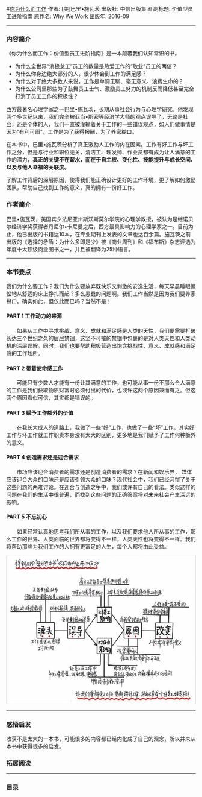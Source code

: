 #[你为什么而工作](https://book.douban.com/subject/26876510/)
作者: [美]巴里•施瓦茨
出版社: 中信出版集团
副标题: 价值型员工进阶指南
原作名: Why We Work
出版年: 2016-09
***
### 内容简介 
《你为什么而工作：价值型员工进阶指南》是一本颠覆我们认知常识的书。
- 为什么全世界“消极怠工”员工的数量是热爱工作的“敬业”员工的两倍？
- 为什么你身边绝大部分的人，很少体会到工作的满足感？
- 为什么对于绝大多数人来说，工作是单调无聊、毫无意义、浪费生命的？
- 为什么公司里那些为了鼓舞员工士气、激励员工努力的机制反而降低甚至完全打消了员工工作的积极性？

西方最著名心理学家之一巴里•施瓦茨，长期从事社会行为与心理学研究。他发现两个多世纪以来，我们完全被亚当•斯密等经济学大师的观点误导了，无论是社会，还是个体的人，我们一直被灌输着关于工作的一些错误观点，如人们做事情是因为“有利可图”，工作是为了获得报酬，为了养家糊口。

在本书中，巴里•施瓦茨分析了真正激励人工作的内在因素。工作有好工作与坏工作之分，但是与行业和职位无关，清洁工、理发师、作业员都有成为让人满意的工作的潜力，**真正的关键不在薪水，而在于自主权、变化性、技能提升与成长空间、以及与他人幸福的关联度。**

了解工作背后的深层原因，使得我们能正确设计更好的工作环境，更了解如何激励团队，帮助自己找到工作的意义，真的拥有一份好工作。

### 作者简介 
巴里•施瓦茨，美国宾夕法尼亚州斯沃斯莫尔学院的心理学教授，被认为是继诺贝尔经济学奖获得者丹尼尔•卡尼曼之后，西方最具影响力的心理学家之一。目前为止，他已出版的书籍达10本，在专业期刊上发表的文章也达百余篇。施瓦茨之前出版的《选择的矛盾：为什么多即是少》被《商业周刊》和《福布斯》杂志评选为年度十大顶级商业图书之一，并且被翻译为25种语言。

***
### 本书要点
我们为什么要工作？我们为什么要放弃既快乐又刺激的安逸生活，每天早晨睡眼惺忪地从舒适的床上挣扎而起？多么愚蠢的问题啊。我们工作当然是因为我们要养家糊口。确实如此，但仅此而已吗？当然不是！

#### PART 1 工作动力的来源
　　如果从工作中寻求挑战、意义、成就和满足感是人类的天性，我们便需要打破长达三个世纪之久的层层禁锢，这坚不可摧的禁锢中包裹的是对人类天性和人类动机的深层误解。同时，我们也要帮助积极营造出饱含挑战性、意义、成就感和满足感的工作场所。

#### PART 2 带着使命感工作
　　可能只有少数人才能有一份让其满意的工作，也可能从事一份不那么令人满意的工作是我们获取物质财富时必须付出的代价，也或许这两个原因兼而有之。但这两个原因看似可信，其实都是错误的。

#### PART 3 赋予工作额外的价值
　　在我长大成人的道路上，我做了一些“好”工作，也做了一些“坏”工作。其实好工作与坏工作就工作职责本身没有太大的区别，更多地是我们赋予了工作何种额外的意义。

#### PART 4 创造需求还是迎合需求
　　市场应该迎合消费者的需求还是创造消费者的需求？在新闻和娱乐界， 媒体应该迎合大众的口味还是应该引领大众的口味？现代社会中，我们已经习惯了关于这些问题的两难讨论。在迎合与创造之争中，我们或许有自己的看法。类似这样的问题在我们的生活中很普遍，而找到这些问题的正确答案将对未来社会产生深远的影响。

#### PART 5 不忘初心
　　如果经常认真地思考我们所从事的工作，以及我们要求他人所从事的工作，那么工作的世界、人类面临的世界都将变得不一样，人类天性也将变得不一样。我们将帮助那些为我们工作的人拥有更富足的人生，每个人都将由此受益。

![](./_image/2017-07-01-15-42-00.jpg)
***
### 感悟启发
收获不是太大的一本书，可能很多的内容都已经内化成了自己的观念，所以并未从本书中获得很多的启发。

### 拓展阅读
***
### 目录